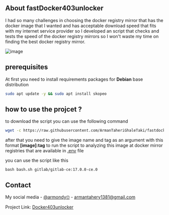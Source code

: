 <!-- ABOUT THE PROJECT -->

## About fastDocker403unlocker

I had so many challenges in choosing the docker registry mirror that has the docker image that I wanted and has acceptable download speed that fits with my internet service provider so I developed an script that checks and tests the speed of the docker registry mirrors so I won't waste my time on finding the best docker registry mirror.

![image](https://github.com/ArmanTaheriGhaleTaki/fastDocker403unlocker/assets/88885103/f54e9e63-4c04-4ab6-8a09-920ce71eeedb)

<!-- GETTING STARTED -->

##  prerequisites
   At first you need to install requirements packages for **Debian** base distribution
``` sh    
sudo apt update -y && sudo apt install skopeo
```
## how to use the projcet ?
to download the script you can use the following command 
```sh
wget -c https://raw.githubusercontent.com/ArmanTaheriGhaleTaki/fastdocker403unlocker/main/bash.sh
```
after that you need to give the image name and tag as an argument with this format **[image]:tag**
to run the script to analyzing this image at docker mirror registries that are available in [.env](https://raw.githubusercontent.com/ArmanTaheriGhaleTaki/fastDocker403unlocker/main/.env) file   

you can use  the script like this 
```
bash bash.sh gitlab/gitlab-ce:17.0.0-ce.0
```

## Contact

My social media - [@armondy🙄](https://twitter.com/taherighaletaki) - armantahery1381@gmail.com

Project Link: [Docker403unlocker](https://github.com/ArmanTaheriGhaleTaki/fastDocker403unlocker)
